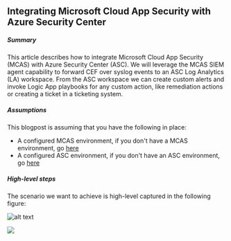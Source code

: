 ## Integrating Microsoft Cloud App Security with Azure Security Center

##### Summary
This article describes how to integrate Microsoft Cloud App Security (MCAS) with Azure Security Center (ASC). We will leverage the MCAS SIEM agent capability to forward CEF over syslog events to an ASC Log Analytics (LA) workspace. From the ASC workspace we can create custom alerts and invoke Logic App playbooks for any custom action, like remediation actions or creating a ticket in a ticketing system.

##### Assumptions
This blogpost is assuming that you have the following in place: <br>
*  A configured MCAS environment, if you don't have a MCAS environment, go <a href="https://docs.microsoft.com/en-us/cloud-app-security/getting-started-with-cloud-app-security" target="_blank">here</a>
* A configured ASC environment, if you don't have an ASC environment, go <a href="https://docs.microsoft.com/en-us/azure/security-center/security-center-get-started" target="_blank">here</a>
 
##### High-level steps
The scenario we want to achieve is high-level captured in the following figure: <br>

![alt text](https://github.com/tianderturpijn/MCAS/blob/master/MCAS-ASC%20integration/screenshots/highlevel_overview.png)

![](https://github.com/tianderturpijn/mcas/blob/master/mcas-asc%20integration/screenshots/highlevel_overview.png)